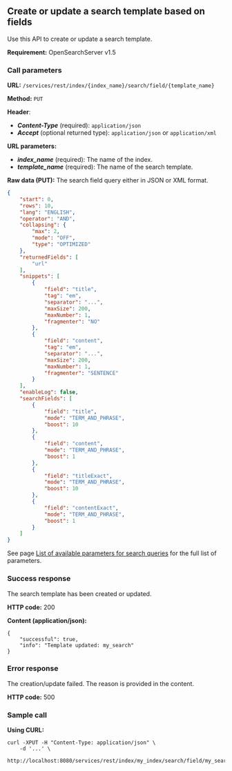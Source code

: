 ## Create or update a search template based on fields

Use this API to create or update a search template.

**Requirement:** OpenSearchServer v1.5

### Call parameters

**URL:** ```/services/rest/index/{index_name}/search/field/{template_name}```

**Method:** ```PUT```

**Header**:
- _**Content-Type**_ (required): ```application/json```
- _**Accept**_ (optional returned type): ```application/json``` or ```application/xml```

**URL parameters:**
- _**index_name**_ (required): The name of the index.
- _**template_name**_ (required): The name of the search template.

**Raw data (PUT):**
The search field query either in JSON or XML format.

```json
{
    "start": 0,
    "rows": 10,
    "lang": "ENGLISH",
    "operator": "AND",
    "collapsing": {
        "max": 2,
        "mode": "OFF",
        "type": "OPTIMIZED"
    },
    "returnedFields": [
        "url"
    ],
    "snippets": [
        {
            "field": "title",
            "tag": "em",
            "separator": "...",
            "maxSize": 200,
            "maxNumber": 1,
            "fragmenter": "NO"
        },
        {
            "field": "content",
            "tag": "em",
            "separator": "...",
            "maxSize": 200,
            "maxNumber": 1,
            "fragmenter": "SENTENCE"
        }
    ],
    "enableLog": false,
    "searchFields": [
        {
            "field": "title",
            "mode": "TERM_AND_PHRASE",
            "boost": 10
        },
        {
            "field": "content",
            "mode": "TERM_AND_PHRASE",
            "boost": 1
        },
        {
            "field": "titleExact",
            "mode": "TERM_AND_PHRASE",
            "boost": 10
        },
        {
            "field": "contentExact",
            "mode": "TERM_AND_PHRASE",
            "boost": 1
        }
    ]
}
```
    
See page [List of available parameters for search queries](../search_parameters/README.md) for the full list of parameters.

### Success response
The search template has been created or updated.

**HTTP code:**
200

**Content (application/json):**

    {
        "successful": true,
        "info": "Template updated: my_search"
    }
    

### Error response

The creation/update failed. The reason is provided in the content.

**HTTP code:**
500

### Sample call

**Using CURL:**

    curl -XPUT -H "Content-Type: application/json" \
        -d '...' \
        http://localhost:8080/services/rest/index/my_index/search/field/my_search
    
